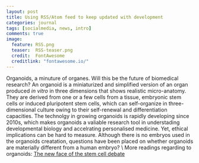 ```yaml
---
layout: post
title: Using RSS/Atom feed to keep updated with development  
categories: journal 
tags: [socialmedia, news, intro]
comments: true
image:  
  feature: RSS.png
  teaser:  RSS-teaser.png
  credit:  FontAwesome
  creditlink: "fontawesome.io/"
---
```



Organoids, a minuture of organes. Will this be the future of biomedical research? An organoid is a miniaturized and simplified version of an organ produced <em>in vitro</em> in three dimensions that shows realistic micro-anatomy. They are derived from one or a few cells from a tissue, embryonic stem cells or induced pluripotent stem cells, which can self-organize in three-dimensional culture owing to their self-renewal and differentiation capacities. The technolgy in growing organoids is rapidly developing since 2010s, which makes organoids a valiable research tool in understading developmental biology and accelrating personalised medicine. Yet, ethical implications can be hard to measure. Although there is no embryos used in the organoids creatation, questions have been placed on whether organoids are materially different from a human embryo? 
\\
More readings regarding to organoids: [The new face of the stem cell debate](http://blogs.plos.org/thestudentblog/2013/10/25/the-new-face-of-the-stem-cell-debate) 


